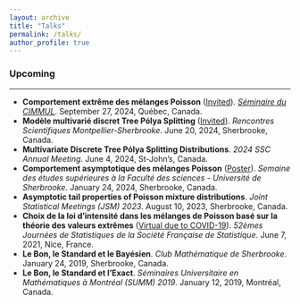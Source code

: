 ```yaml
---
layout: archive
title: "Talks"
permalink: /talks/
author_profile: true
---
```


### Upcoming

---
- **Comportement extrême des mélanges Poisson** (<ins>Invited</ins>). *[Séminaire du CIMMUL](https://cimmul.fsg.ulaval.ca/event/seminaire-du-cimmul-statistique-simon-valiquette/)*. September 27, 2024, Québec, Canada. 
- **Modèle multivarié discret Tree Pólya Splitting** (<ins>Invited</ins>). *Rencontres Scientifiques Montpellier-Sherbrooke*. June 20, 2024, Sherbrooke, Canada.
- **Multivariate Discrete Tree Pólya Splitting Distributions**. *2024 SSC Annual Meeting*. June 4, 2024, St-John’s, Canada.
- **Comportement asymptotique des mélanges Poisson** (<ins>Poster</ins>). *Semaine des études supérieures à la Faculté des sciences - Université de Sherbrooke*. January 24, 2024, Sherbrooke, Canada.
- **Asymptotic tail properties of Poisson mixture distributions**. *Joint Statistical Meetings (JSM) 2023*. August 10, 2023, Sherbrooke, Canada.
- **Choix de la loi d’intensité dans les mélanges de Poisson basé sur la théorie des valeurs extrêmes** (<ins>Virtual due to COVID-19</ins>). *52èmes Journées de Statistiques de la Société Française de Statistique*. June 7, 2021, Nice, France.
- **Le Bon, le Standard et le Bayésien**. *Club Mathématique de Sherbrooke*. January 24, 2019, Sherbrooke, Canada.
- **Le Bon, le Standard et l’Exact**. *Séminaires Universitaire en Mathématiques à Montréal (SUMM) 2019*. January 12, 2019, Montréal, Canada.
